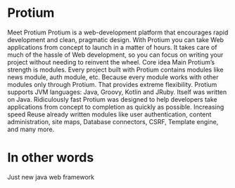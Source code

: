 # Protium
Meet Protium Protium is a web-development platform that encourages 
rapid development and clean, pragmatic design. With Protium you can 
take Web applications from concept to launch in a matter of hours. 
It takes care of much of the hassle of Web development, so you can focus on 
writing your project without needing to reinvent the wheel. 
Core idea Main Protium’s strength is modules. Every project built with Protium contains modules 
like news module, auth module, etc. Because every module works with other modules only through Protium. 
That provides extreme flexibility. Protium supports JVM languages: Java, Groovy, Kotlin and JRuby. 
Itself was written on Java. Ridiculously fast Protium was designed to help developers 
take applications from concept to completion as quickly as possible. Increasing speed Reuse 
already written modules like user authentication, content administration, site maps, 
Database connectors, CSRF, Template engine, and many more.
# In other words
Just new java web framework
